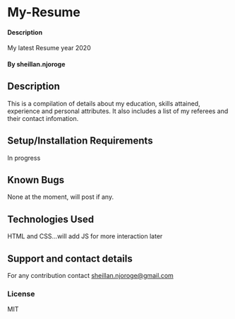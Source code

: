 # My-Resume
#### Description
My latest Resume year 2020
#### By sheillan.njoroge
## Description
This is a compilation of details about  my education, skills attained, experience and personal attributes. It also includes a list of my referees and their contact infomation.
## Setup/Installation Requirements
In progress
## Known Bugs
None at the moment, will post if any.
## Technologies Used
HTML and CSS...will add JS for more interaction later
## Support and contact details
For any contribution contact sheillan.njoroge@gmail.com
### License
MIT